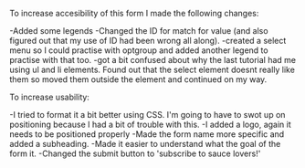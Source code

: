 To increase accesibility of this form I made the following changes:

-Added some legends
-Changed the ID for match for value (and also figured out that my use of ID had been wrong all along).
-created a select menu so I could practise with optgroup and added another legend to practise with that too.
-got a bit confused about why the last tutorial had me using ul and li elements. Found out that the select
 element doesnt really like them so moved them outside the element and continued on my way.
 
 To increase usability:
 
 -I tried to format it a bit better using CSS. I'm going to have to swot up on positioning because I had a bit of trouble with this.
-I added a logo, again it needs to be positioned properly
-Made the form name more specific and added a subheading.
-Made it easier to understand what the goal of the form it.
-Changed the submit button to 'subscribe to sauce lovers!'

